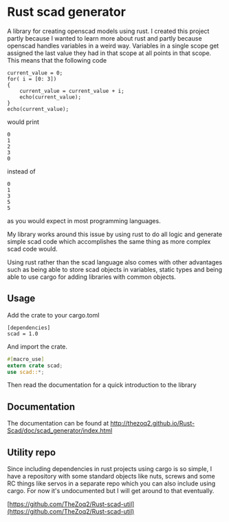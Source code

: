 Rust scad generator
===

A library for creating openscad models using rust. I created this project partly because I wanted to learn
more about rust and partly because openscad handles variables in a weird way. Variables in a single scope get
assigned the last value they had in that scope at all points in that scope. This means that the following
code

```OpenScad
current_value = 0;
for( i = [0: 3])
{
    current_value = current_value + i;
    echo(current_value);
}
echo(current_value);
```
would print

```
0
1
2
3
0
```
instead of
```
0
1
3
5
5
```
as you would expect in most programming languages.

My library works around this issue by using rust to do all logic and generate simple 
scad code which accomplishes the same thing as more complex scad code would. 

Using rust rather than the scad language also comes with other advantages such
as being able to store scad objects in variables, static types and being able to use
cargo for adding libraries with common objects.

## Usage

Add the crate to your cargo.toml
```
[dependencies]
scad = 1.0
```

And import the crate.
```Rust
#[macro_use]
extern crate scad;
use scad::*;
```

Then read the documentation for a quick introduction to the library

## Documentation
The documentation  can be found at http://thezoq2.github.io/Rust-Scad/doc/scad_generator/index.html


## Utility repo
Since including dependencies in rust projects using cargo is so simple, I have a repository
with some standard objects like nuts, screws and some RC things like servos in a separate
repo which you can also include using cargo. For now it's undocumented but I will get 
around to that eventually.

[https://github.com/TheZoq2/Rust-scad-util](https://github.com/TheZoq2/Rust-scad-util)
